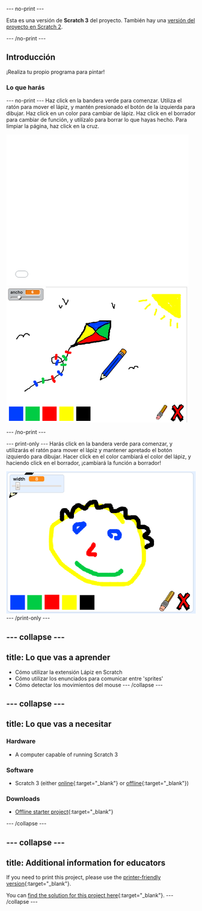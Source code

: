 \--- no-print \---

Esta es una versión de **Scratch 3** del proyecto. También hay una [versión del proyecto en Scratch 2](https://projects.raspberrypi.org/en/projects/paint-box-scratch2).

\--- /no-print \---

## Introducción

¡Realiza tu propio programa para pintar!

### Lo que harás

\--- no-print \--- Haz click en la bandera verde para comenzar. Utiliza el ratón para mover el lápiz, y mantén presionado el botón de la izquierda para dibujar. Haz click en un color para cambiar de lápiz. Haz click en el borrador para cambiar de función, y utilízalo para borrar lo que hayas hecho. Para limpiar la página, haz click en la cruz.

<div class="scratch-preview">
  <iframe allowtransparency="true" width="485" height="402" src="//scratch.mit.edu/projects/embed/267243161/?autostart=false" frameborder="0" scrolling="no"></iframe>
  <img src="images/paint-final.png">
</div>

\--- /no-print \---

\--- print-only \--- Harás click en la bandera verde para comenzar, y utilizarás el ratón para mover el lápiz y mantener apretado el botón izquierdo para dibujar. Hacer click en el color cambiará el color del lápiz, y haciendo click en el borrador, ¡cambiará la función a borrador!

![showcase](images/showcase.png) \--- /print-only \---

## \--- collapse \---

## title: Lo que vas a aprender

+ Cómo utilizar la extensión Lápiz en Scratch
+ Cómo utilizar los enunciados para comunicar entre 'sprites'
+ Cómo detectar los movimientos del mouse \--- /collapse \---

## \--- collapse \---

## title: Lo que vas a necesitar

### Hardware

+ A computer capable of running Scratch 3

### Software

+ Scratch 3 (either [online](http://rpf.io/scratchon){:target="_blank"} or [offline](http://rpf.io/scratchoff){:target="_blank"})

### Downloads

+ [Offline starter project](http://rpf.io/p/en/paint-box-go){:target="_blank"}

\--- /collapse \---

## \--- collapse \---

## title: Additional information for educators

If you need to print this project, please use the [printer-friendly version](https://projects.raspberrypi.org/en/projects/paint-box/print){:target="_blank"}.

You can [find the solution for this project here](http://rpf.io/p/en/paint-box-get){:target="_blank"}. \--- /collapse \---